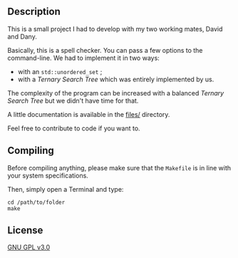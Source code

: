 ## Description
This is a small project I had to develop with my two working mates, David and Dany.

Basically, this is a spell checker. You can pass a few options to the command-line.
We had to implement it in two ways:
* with an `std::unordered_set` ;
* with a *Ternary Search Tree* which was entirely implemented by us.

The complexity of the program can be increased with a balanced *Ternary Search Tree*
but we didn't have time for that.

A little documentation is available in the [files/](files/) directory.

Feel free to contribute to code if you want to.


## Compiling
Before compiling anything, please make sure that the `Makefile` is in line with your
system specifications.

Then, simply open a Terminal and type:

    cd /path/to/folder
    make


## License
[GNU GPL v3.0](LICENSE.md)
